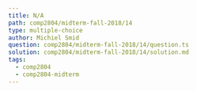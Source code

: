 ```yaml
---
title: N/A
path: comp2804/midterm-fall-2018/14
type: multiple-choice
author: Michiel Smid
question: comp2804/midterm-fall-2018/14/question.ts
solution: comp2804/midterm-fall-2018/14/solution.md
tags:
  - comp2804
  - comp2804-midterm
---
```

